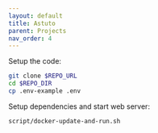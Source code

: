 ```yaml
---
layout: default
title: Astuto
parent: Projects
nav_order: 4
---
```


Setup the code:

```bash
git clone $REPO_URL
cd $REPO_DIR
cp .env-example .env
```

Setup dependencies and start web server:

```bash
script/docker-update-and-run.sh
```